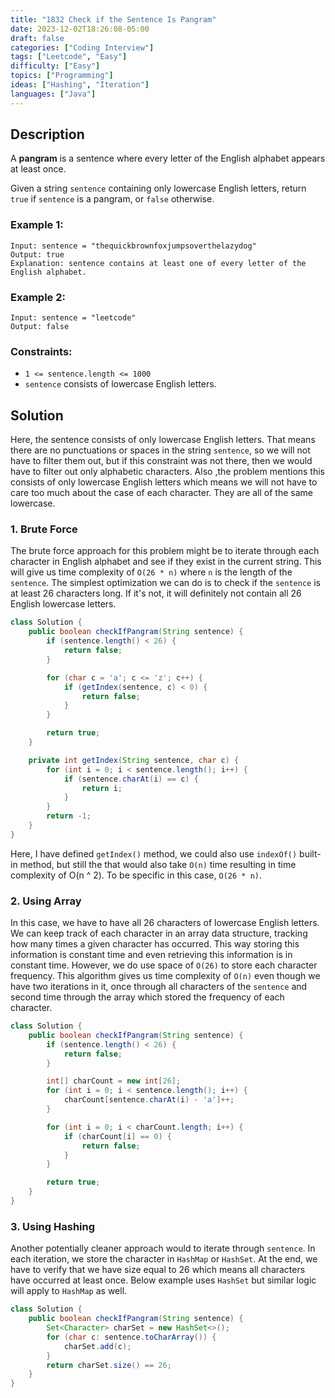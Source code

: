 ```yaml
---
title: "1832 Check if the Sentence Is Pangram"
date: 2023-12-02T18:26:08-05:00
draft: false
categories: ["Coding Interview"]
tags: ["Leetcode", "Easy"]
difficulty: ["Easy"]
topics: ["Programming"]
ideas: ["Hashing", "Iteration"]
languages: ["Java"]
---
```


## Description

A **pangram** is a sentence where every letter of the English alphabet appears at least once.

Given a string `sentence` containing only lowercase English letters, return `true` if `sentence` is a pangram, or `false` otherwise.


### Example 1:

```
Input: sentence = "thequickbrownfoxjumpsoverthelazydog"
Output: true
Explanation: sentence contains at least one of every letter of the English alphabet.
```

### Example 2:

```
Input: sentence = "leetcode"
Output: false
```

### Constraints:

- `1 <= sentence.length <= 1000`
- `sentence` consists of lowercase English letters.

## Solution

Here, the sentence consists of only lowercase English letters. That means there are no punctuations or spaces in the string `sentence`, so we will not have to filter them out, but if this constraint was not there, then we would have to filter out only alphabetic characters. Also ,the problem mentions this consists of only lowercase English letters which means we will not have to care too much about the case of each character. They are all of the same lowercase.

### 1. Brute Force

The brute force approach for this problem might be to iterate through each character in English alphabet and see if they exist in the current string. This will give us time complexity of `O(26 * n)` where `n` is the length of the `sentence`. The simplest optimization we can do is to check if the `sentence` is at least 26 characters long. If it's not, it will definitely not contain all 26 English lowercase letters.

```java
class Solution {
    public boolean checkIfPangram(String sentence) {
        if (sentence.length() < 26) {
            return false;
        }

        for (char c = 'a'; c <= 'z'; c++) {
            if (getIndex(sentence, c) < 0) {
                return false;
            }
        }

        return true;
    }

    private int getIndex(String sentence, char c) {
        for (int i = 0; i < sentence.length(); i++) {
            if (sentence.charAt(i) == c) {
                return i;
            }
        }
        return -1;
    }
}
```

Here, I have defined `getIndex()` method, we could also use `indexOf()` built-in method, but still the that would also take `O(n)` time resulting in time complexity of O(n ^ 2). To be specific in this case, `O(26 * n)`.

### 2. Using Array

In this case, we have to have all 26 characters of lowercase English letters. We can keep track of each character in an array data structure, tracking how many times a given character has occurred. This way storing this information is constant time and even retrieving this information is in constant time. However, we do use space of `O(26)` to store each character frequency. This algorithm gives us time complexity of `O(n)` even though we have two iterations in it, once through all characters of the `sentence` and second time through the array which stored the frequency of each character.

```java
class Solution {
    public boolean checkIfPangram(String sentence) {
        if (sentence.length() < 26) {
            return false;
        }

        int[] charCount = new int[26];
        for (int i = 0; i < sentence.length(); i++) {
            charCount[sentence.charAt(i) - 'a']++;
        }

        for (int i = 0; i < charCount.length; i++) {
            if (charCount[i] == 0) {
                return false;
            }
        }

        return true;
    }
}
```

### 3. Using Hashing

Another potentially cleaner approach would to iterate through `sentence`. In each iteration, we store the character in `HashMap` or `HashSet`. At the end, we have to verify that we have size equal to 26 which means all characters have occurred at least once. Below example uses `HashSet` but similar logic will apply to `HashMap` as well.

```java
class Solution {
    public boolean checkIfPangram(String sentence) {
        Set<Character> charSet = new HashSet<>();
        for (char c: sentence.toCharArray()) {
            charSet.add(c);
        }
        return charSet.size() == 26;
    }
}
```